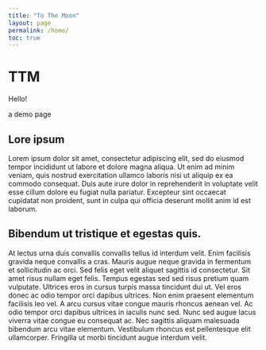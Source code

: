 ```yaml
---
title: "To The Moon"
layout: page
permalink: /home/
toc: true
---
```

# TTM
Hello!

a demo page

## Lore ipsum
Lorem ipsum dolor sit amet, consectetur adipiscing elit, sed do eiusmod tempor incididunt ut labore et dolore magna aliqua. Ut enim ad minim veniam, quis nostrud exercitation ullamco laboris nisi ut aliquip ex ea commodo consequat. Duis aute irure dolor in reprehenderit in voluptate velit esse cillum dolore eu fugiat nulla pariatur. Excepteur sint occaecat cupidatat non proident, sunt in culpa qui officia deserunt mollit anim id est laborum.

## Bibendum ut tristique et egestas quis. 
At lectus urna duis convallis convallis tellus id interdum velit. Enim facilisis gravida neque convallis a cras. Mauris augue neque gravida in fermentum et sollicitudin ac orci. Sed felis eget velit aliquet sagittis id consectetur. Sit amet risus nullam eget felis. Tempus egestas sed sed risus pretium quam vulputate. Ultrices eros in cursus turpis massa tincidunt dui ut. Vel eros donec ac odio tempor orci dapibus ultrices. Non enim praesent elementum facilisis leo vel. A arcu cursus vitae congue mauris rhoncus aenean vel. Ac odio tempor orci dapibus ultrices in iaculis nunc sed. Nunc sed augue lacus viverra vitae congue eu consequat ac. Nec sagittis aliquam malesuada bibendum arcu vitae elementum. Vestibulum rhoncus est pellentesque elit ullamcorper. Fringilla ut morbi tincidunt augue interdum velit.
